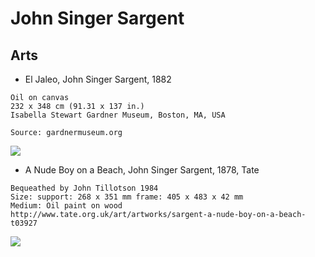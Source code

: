 # John Singer Sargent

## Arts
* El Jaleo, John Singer Sargent, 1882
```
Oil on canvas
232 x 348 cm (91.31 x 137 in.)
Isabella Stewart Gardner Museum, Boston, MA, USA

Source: gardnermuseum.org
```
<img src="https://64.media.tumblr.com/b2d8db6a44aea133e8d64a5b6239ba59/caf0414bc64c8369-8d/s2048x3072/20ae28cb3e47f87261025efda36b12ba20441def.jpg">

* A Nude Boy on a Beach, John Singer Sargent, 1878, Tate
```
Bequeathed by John Tillotson 1984
Size: support: 268 x 351 mm frame: 405 x 483 x 42 mm
Medium: Oil paint on wood
http://www.tate.org.uk/art/artworks/sargent-a-nude-boy-on-a-beach-t03927
```
<img src="https://64.media.tumblr.com/b709c6a2de0507a49bff3d1dd629b906/174144dd89f11145-5e/s1280x1920/e356211484f6c39ed1e0bd49e239b4260d9b407d.jpg">

